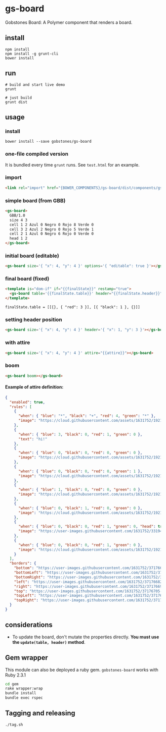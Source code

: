 # gs-board

Gobstones Board: A Polymer component that renders a board.

## install
```
npm install
npm install -g grunt-cli
bower install
```

## run

```
# build and start live demo
grunt

# just build
grunt dist
```

## usage

### install
```
bower install --save gobstones/gs-board
```

### one-file compiled version
It is bundled every time `grunt` runs. See `test.html` for an example.

### import
```html
<link rel="import" href="{BOWER_COMPONENTS}/gs-board/dist/components/gs-board.html">
```

### simple board (from GBB)
```html
<gs-board>
  GBB/1.0
  size 4 3
  cell 1 2 Azul 0 Negro 0 Rojo 8 Verde 0
  cell 3 2 Azul 2 Negro 0 Rojo 5 Verde 1
  cell 2 1 Azul 0 Negro 6 Rojo 0 Verde 0
  head 1 2
</gs-board>
```

### initial board (editable)
```html
<gs-board size='{ "x": 4, "y": 4 }' options='{ "editable": true }'></gs-board>
```

### final board (fixed)
```html
<template is="dom-if" if="{{finalState}}" restamp="true">
  <gs-board table='{{finalState.table}}' header="{{finalState.header}}"></gs-board>
</template>
```
```
finalState.table = [[{}, { "red": 3 }], [{ "black": 1 }, {}]]
```

### setting header position
```html
<gs-board size='{ "x": 4, "y": 4 }' header='{ "x": 1, "y": 3 }'></gs-board>
```

### with attire
```html
<gs-board size='{ "x": 4, "y": 4 }' attire="{{attire}}"></gs-board>
```

### boom
```html
<gs-board boom></gs-board>
```

#### Example of attire definition:
```json
{
  "enabled": true,
  "rules": [
    {
      "when": { "blue": "*", "black": "+", "red": 4, "green": "*" },
      "image": "https://cloud.githubusercontent.com/assets/1631752/19217961/ef2e0d4c-8dea-11e6-960d-69585778f89d.png"
    },
    {
      "when": { "blue": 3, "black": 0, "red": 1, "green": 0 },
      "text": "hi!"
    },
    {
      "when": { "blue": 0, "black": 0, "red": 0, "green": 0 },
      "image": "https://cloud.githubusercontent.com/assets/1631752/19217956/ef1d928c-8dea-11e6-8b53-8d2495cdd3e9.png"
    },
    {
      "when": { "blue": 0, "black": 0, "red": 0, "green": 1 },
      "image": "https://cloud.githubusercontent.com/assets/1631752/19217959/ef27e822-8dea-11e6-9bb0-57892593c9d8.png"
    },
    {
      "when": { "blue": 1, "black": 0, "red": 0, "green": 0 },
      "image": "https://cloud.githubusercontent.com/assets/1631752/19217958/ef245892-8dea-11e6-80f4-aeb5d1862b1c.png"
    },
    {
      "when": { "blue": 0, "black": 1, "red": 0, "green": 0 },
      "image": "https://cloud.githubusercontent.com/assets/1631752/19217957/ef20120a-8dea-11e6-825c-23e7773269b0.png"
    },
    {
      "when": { "blue": 0, "black": 0, "red": 1, "green": 0, "head": true },
      "image": "https://user-images.githubusercontent.com/1631752/33194059-c9794fb0-d0d5-11e7-81dc-65a0f7472a94.png"
    },
    {
      "when": { "blue": 0, "black": 0, "red": 1, "green": 0 },
      "image": "https://cloud.githubusercontent.com/assets/1631752/19217960/ef2ad3c0-8dea-11e6-8434-ff9152b76f3b.png"
    }
  ],
  "borders": {
    "bottom": "https://user-images.githubusercontent.com/1631752/37176618-94629ef6-2325-11e8-9e11-6cf6846bbbc3.png",
    "bottomLeft": "https://user-images.githubusercontent.com/1631752/37176647-9cb96b98-2325-11e8-9244-17e65f8236bc.png",
    "bottomRight": "https://user-images.githubusercontent.com/1631752/37176659-a85c71b6-2325-11e8-8698-952cfbdf73f5.png",
    "left": "https://user-images.githubusercontent.com/1631752/37176682-c09ae398-2325-11e8-90d6-d1793b8c20fd.png",
    "right": "https://user-images.githubusercontent.com/1631752/37176696-c8628ea0-2325-11e8-9fb0-39805f2b810d.png",
    "top": "https://user-images.githubusercontent.com/1631752/37176705-d5459ee6-2325-11e8-8100-23a4b89a064c.png",
    "topLeft": "https://user-images.githubusercontent.com/1631752/37176714-dec70f54-2325-11e8-9589-4b3feaa21a2f.png",
    "topRight": "https://user-images.githubusercontent.com/1631752/37176725-e747cbe6-2325-11e8-8c3b-873501ce0a18.png"
  }
}
```

## considerations
- To update the board, don't mutate the properties directly. **You must use the `update(table, header)` method**.

## Gem wrapper

This module can also be deployed a ruby gem. `gobstones-board` works with Ruby 2.3.1

```bash
cd gem
rake wrapper:wrap
bundle install
bundle exec rspec
```

## Tagging and releasing

```bash
./tag.sh
```
